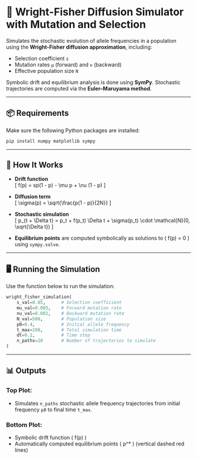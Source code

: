 
# 🧬 Wright-Fisher Diffusion Simulator with Mutation and Selection

Simulates the stochastic evolution of allele frequencies in a population using the **Wright-Fisher diffusion approximation**, including:
- Selection coefficient `s`
- Mutation rates `μ` (forward) and `ν` (backward)
- Effective population size `N`

Symbolic drift and equilibrium analysis is done using **SymPy**. Stochastic trajectories are computed via the **Euler–Maruyama method**.

---

## 📦 Requirements

Make sure the following Python packages are installed:

```bash
pip install numpy matplotlib sympy
```

---

## 🧪 How It Works

- **Drift function**  
  \[
  f(p) = sp(1 - p) - \mu p + \nu (1 - p)
  \]

- **Diffusion term**  
  \[
  \sigma(p) = \sqrt{\frac{p(1 - p)}{2N}}
  \]

- **Stochastic simulation**  
  \[
  p_{t + \Delta t} = p_t + f(p_t) \Delta t + \sigma(p_t) \cdot \mathcal{N}(0, \sqrt{\Delta t})
  \]

- **Equilibrium points** are computed symbolically as solutions to \( f(p) = 0 \) using `sympy.solve`.

---

## 🖥️ Running the Simulation

Use the function below to run the simulation:

```python
wright_fisher_simulation(
    s_val=0.05,      # Selection coefficient
    mu_val=0.005,    # Forward mutation rate
    nu_val=0.002,    # Backward mutation rate
    N_val=500,       # Population size
    p0=0.4,          # Initial allele frequency
    t_max=200,       # Total simulation time
    dt=0.2,          # Time step
    n_paths=20       # Number of trajectories to simulate
)
```

---

## 📊 Outputs

### Top Plot:
- Simulates `n_paths` stochastic allele frequency trajectories from initial frequency `p0` to final time `t_max`.

### Bottom Plot:
- Symbolic drift function \( f(p) \)
- Automatically computed equilibrium points \( p^* \) (vertical dashed red lines)
